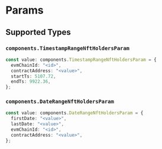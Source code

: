 # Params


## Supported Types

### `components.TimestampRangeNftHoldersParam`

```typescript
const value: components.TimestampRangeNftHoldersParam = {
  evmChainId: "<id>",
  contractAddress: "<value>",
  startTs: 5107.72,
  endTs: 9922.36,
};
```

### `components.DateRangeNftHoldersParam`

```typescript
const value: components.DateRangeNftHoldersParam = {
  firstDate: "<value>",
  lastDate: "<value>",
  evmChainId: "<id>",
  contractAddress: "<value>",
};
```

